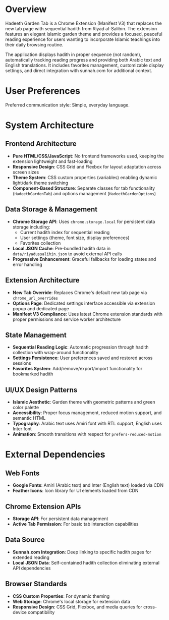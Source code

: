 # Overview

Hadeeth Garden Tab is a Chrome Extension (Manifest V3) that replaces the new tab page with sequential hadith from Riyāḍ al-Ṣāliḥīn. The extension features an elegant Islamic garden theme and provides a focused, peaceful reading experience for users wanting to incorporate Islamic teachings into their daily browsing routine.

The application displays hadith in proper sequence (not random), automatically tracking reading progress and providing both Arabic text and English translations. It includes favorites management, customizable display settings, and direct integration with sunnah.com for additional context.

# User Preferences

Preferred communication style: Simple, everyday language.

# System Architecture

## Frontend Architecture
- **Pure HTML/CSS/JavaScript**: No frontend frameworks used, keeping the extension lightweight and fast-loading
- **Responsive Design**: CSS Grid and Flexbox for layout adaptation across screen sizes
- **Theme System**: CSS custom properties (variables) enabling dynamic light/dark theme switching
- **Component-Based Structure**: Separate classes for tab functionality (`HadeethGardenTab`) and options management (`HadeethGardenOptions`)

## Data Storage & Management
- **Chrome Storage API**: Uses `chrome.storage.local` for persistent data storage including:
  - Current hadith index for sequential reading
  - User settings (theme, font size, display preferences)
  - Favorites collection
- **Local JSON Cache**: Pre-bundled hadith data in `data/riyadussalihin.json` to avoid external API calls
- **Progressive Enhancement**: Graceful fallbacks for loading states and error handling

## Extension Architecture
- **New Tab Override**: Replaces Chrome's default new tab page via `chrome_url_overrides`
- **Options Page**: Dedicated settings interface accessible via extension popup and dedicated page
- **Manifest V3 Compliance**: Uses latest Chrome extension standards with proper permissions and service worker architecture

## State Management
- **Sequential Reading Logic**: Automatic progression through hadith collection with wrap-around functionality
- **Settings Persistence**: User preferences saved and restored across sessions
- **Favorites System**: Add/remove/export/import functionality for bookmarked hadith

## UI/UX Design Patterns
- **Islamic Aesthetic**: Garden theme with geometric patterns and green color palette
- **Accessibility**: Proper focus management, reduced motion support, and semantic HTML
- **Typography**: Arabic text uses Amiri font with RTL support, English uses Inter font
- **Animation**: Smooth transitions with respect for `prefers-reduced-motion`

# External Dependencies

## Web Fonts
- **Google Fonts**: Amiri (Arabic text) and Inter (English text) loaded via CDN
- **Feather Icons**: Icon library for UI elements loaded from CDN

## Chrome Extension APIs
- **Storage API**: For persistent data management
- **Active Tab Permission**: For basic tab interaction capabilities

## Data Source
- **Sunnah.com Integration**: Deep linking to specific hadith pages for extended reading
- **Local JSON Data**: Self-contained hadith collection eliminating external API dependencies

## Browser Standards
- **CSS Custom Properties**: For dynamic theming
- **Web Storage**: Chrome's local storage for extension data
- **Responsive Design**: CSS Grid, Flexbox, and media queries for cross-device compatibility